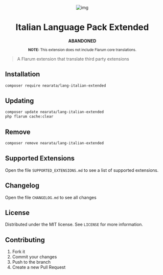 <div align="center">

![img](https://twemoji.maxcdn.com/v/12.1.5/72x72/1f1ee-1f1f9.png)

# Italian Language Pack Extended

**ABANDONED**

<sup>**NOTE:** This extension does not include Flarum core translations.</sup>

</div>

> A Flarum extension that translate third party extensions

## Installation

```bash
composer require nearata/lang-italian-extended
```

## Updating

```bash
composer update nearata/lang-italian-extended
php flarum cache:clear
```

## Remove

```bash
composer remove nearata/lang-italian-extended
```

## Supported Extensions

Open the file `SUPPORTED_EXTENSIONS.md` to see a list of supported extensions.

## Changelog

Open the file `CHANGELOG.md` to see all changes

## License

Distributed under the MIT license. See `LICENSE` for more information.

## Contributing

1. Fork it
2. Commit your changes
3. Push to the branch
4. Create a new Pull Request
